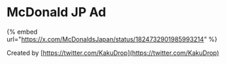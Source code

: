 # McDonald JP Ad



{% embed url="https://x.com/McDonaldsJapan/status/1824732901985993214" %}

Created by [https://twitter.com/KakuDrop](https://twitter.com/KakuDrop)

